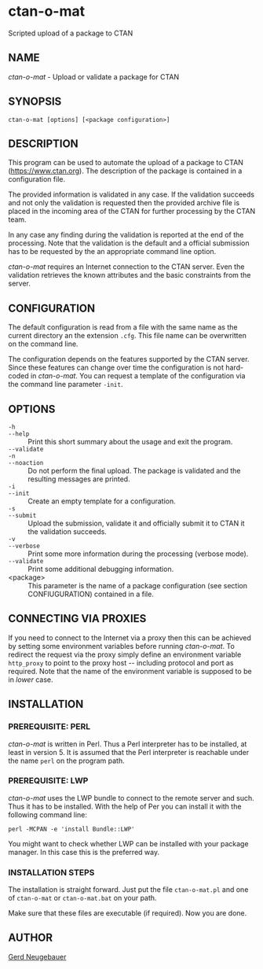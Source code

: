 # ctan-o-mat

Scripted upload of a package to CTAN

## NAME

*ctan-o-mat* - Upload or validate a package for CTAN

## SYNOPSIS

```
ctan-o-mat [options] [<package configuration>]
```

## DESCRIPTION

This program can be used to automate the upload of a package to CTAN
(https://www.ctan.org). The description of the package is contained in
a configuration file.

The provided information is validated in any case. If the validation
succeeds and not only the validation is requested then the provided
archive file is placed in the incoming area of the CTAN for further
processing by the CTAN team.

In any case any finding during the validation is reported at the end
of the processing. Note that the validation is the default and a
official submission has to be requested by the an appropriate command
line option.

*ctan-o-mat* requires an Internet connection to the CTAN server. Even the
validation retrieves the known attributes and the basic constraints
from the server.


## CONFIGURATION

The default configuration is read from a file with the same name as
the current directory an the extension `.cfg`. This file name can be
overwritten on the command line.

The configuration depends on the features supported by the CTAN server.
Since these features can change over time the configuration is not
hard-coded in *ctan-o-mat*. You can request a template of the
configuration via the command line parameter `-init`.


## OPTIONS

<dl>
  <dt><code>-h</code></dt>
  <dt><code>--help</code></dt>
  <dd>
    Print this short summary about the usage and exit the program.
  </dd>

  <dt><code>--validate</code></dt>
  <dt><code>-n</code></dt>
  <dt><code>--noaction</code></dt>
  <dd>
    Do not perform the final upload. The package is validated and the
    resulting messages are printed.
  </dd> 

  <dt><code>-i</code></dt>
  <dt><code>--init</code></dt>
  <dd>
    Create an empty template for a configuration.
  </dd>
  
  <dt><code>-s</code></dt>
  <dt><code>--submit</code></dt>
  <dd>
    Upload the submission, validate it and officially submit it to
    CTAN it the validation succeeds.
  </dd>
  
  <dt><code>-v</code></dt>
  <dt><code>--verbose</code></dt>
  <dd>
    Print some more information during the processing (verbose mode).
  </dd>

  <dt><code>--validate</code></dt>
  <dd>
    Print some additional debugging information.
  </dd>

  <dt>&lt;package&gt;</dt>
  <dd>
    This parameter is the name of a package configuration (see section
    CONFIUGURATION) contained in a file.
  </dd>
</dl>

## CONNECTING VIA PROXIES

If you need to connect to the Internet via a proxy then this can be achieved
by setting some environment variables before running *ctan-o-mat*.
To redirect the request via the proxy simply define an environment variable
`http_proxy` to point to the proxy host -- including protocol and port as
required. Note that the name of the environment variable is supposed to be in *lower* case.


## INSTALLATION

### PREREQUISITE: PERL

*ctan-o-mat* is written in Perl. Thus a Perl interpreter has to be installed,
at least in version 5. It is assumed that the Perl interpreter is reachable
under the name `perl` on the program path.


### PREREQUISITE: LWP

*ctan-o-mat* uses the LWP bundle to connect to the remote server and such. Thus it has to be installed. With the help of Per you can install it with the following command line: 

```
perl -MCPAN -e 'install Bundle::LWP'
```

You might want to check whether LWP can be installed with your package manager. In this case this is the preferred way.

### INSTALLATION STEPS

The installation is straight forward. Just put the file `ctan-o-mat.pl` and one of `ctan-o-mat` or `ctan-o-mat.bat` on your path.

Make sure that these files are executable (if required). Now you are done.


## AUTHOR

[Gerd Neugebauer](mailto:gene@gerd-neugebauer.de)

